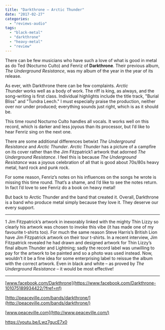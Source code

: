 ```yaml
---
title: "Darkthrone – Arctic Thunder"
date: "2017-02-27"
categories: 
  - "reviews-audio"
tags: 
  - "black-metal"
  - "darkthrone"
  - "heavy-metal"
  - "review"
---
```


There can be few musicians who have such a love of what is good in metal as do Ted (Nocturno Culto) and Fenriz of **Darkthrone**. Their previous album, _The Underground Resistance_, was my album of the year in the year of its release.

As ever, with Darkthrone there can be few complaints. _Arctic Thunder_ works well as a body of work. The riff is king, as always, and the song-writing is first class. Individual highlights include the title track, "Burial Bliss" and "Tundra Leech." I must especially praise the production, neither over nor under produced; everything sounds just right, which is as it should be.

This time round Nocturno Culto handles all vocals. It works well on this record, which is darker and less joyous than its processor, but I’d like to hear Fenriz sing on the next one.

There are some additional differences betwixt _The Underground Resistance_ and _Arctic Thunder_. _Arctic Thunder_ has a picture of a campfire on its cover rather than the Jim Fitzpatrick1 artwork that adorned _The Underground Resistance_. I feel this is because _The Underground Resistance_ was a joyous celebration of all that is good about 70s/80s heavy metal, hard rock and punk rock.

For some reason, Fenriz’s notes on his influences on the songs he wrote is missing this time round. That’s a shame, and I’d like to see the notes return. In fact I’d love to see Fenriz do a book on heavy metal!

But back to Arctic Thunder and the band that created it. Overall, Darkthrone is a band who produce metal simply because they love it. They deserve our every support.

* * *

1 Jim Fitzpatrick’s artwork in inexorably linked with the mighty Thin Lizzy so clearly his artwork was chosen to invoke this vibe (it has made one of my favourite t-shirts too). For much the same reason Steve Harris’s British Lion have Jim Fitzpatrick artwork on their tour t-shirts. In a recent interview, Jim Fitzpatrick revealed he had drawn and designed artwork for Thin Lizzy’s final album Thunder and Lightning; sadly the record label was unwilling to pay for the artwork to be painted and so a photo was used instead. Now, wouldn’t it be a fine idea for some enterprising label to reissue the album with the correct artwork. Even in black and white – as proved by _The Underground Resistance_ – it would be most effective!

* * *

[www.facebook.com/Darkthrone](https://www.facebook.com/Darkthrone-101075189934422/?fref=nf)

[http://peaceville.com/bands/darkthrone/](http://peaceville.com/bands/darkthrone/)

[www.peaceville.com](http://www.peaceville.com/)

https://youtu.be/Lwz7gucE7x0
